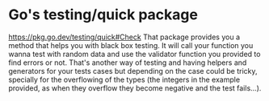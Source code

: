 # Go's testing/quick package 
https://pkg.go.dev/testing/quick#Check
That package provides you a method that helps you with black box testing. It will call your function you wanna test with random data and use the validator function you provided to find errors or not. That's another way of testing and having helpers and generators for your tests cases but depending on the case could be tricky, specially for the overflowing of the types (the integers in the example provided, as when they overflow they become negative and the test fails...).
